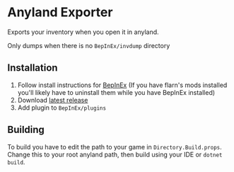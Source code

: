 # Anyland Exporter

Exports your inventory when you open it in anyland.

Only dumps when there is no `BepInEx/invdump` directory

## Installation

1. Follow install instructions for [BepInEx](https://docs.bepinex.dev/articles/user_guide/installation/index.html?tabs=tabid-win) 
(If you have flarn's mods installed you'll likely have to uninstall them while you have BepInEx installed)
2. Download [latest release](https://github.com/TheDrawingCoder-Gamer/anyland_dump/releases/latest)
3. Add plugin to `BepInEx/plugins`

## Building

To build you have to edit the path to your game in `Directory.Build.props`. Change this to your root anyland path, then build using 
your IDE or `dotnet build`. 


